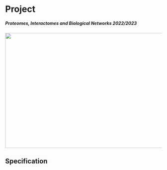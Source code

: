 # Project
##### Proteomes, Interactomes and Biological Networks 2022/2023
<img width="1014" height="370" src="https://user-images.githubusercontent.com/106587485/209847519-83c43328-4d87-426f-8e9f-1c7d46d1e4d1.jpg">

## Specification
